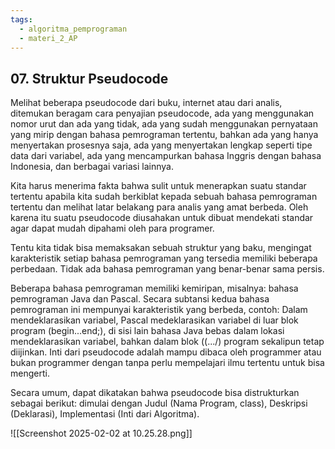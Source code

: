 ```yaml
---
tags:
  - algoritma_pemprograman
  - materi_2_AP
---
```

## 07. Struktur Pseudocode

Melihat beberapa pseudocode dari buku, internet atau dari analis, ditemukan beragam cara penyajian pseudocode, ada yang menggunakan nomor urut dan ada yang tidak, ada yang sudah menggunakan pernyataan yang mirip dengan bahasa pemrograman tertentu, bahkan ada yang hanya menyertakan prosesnya saja, ada yang menyertakan lengkap seperti tipe data dari variabel, ada yang mencampurkan bahasa Inggris dengan bahasa Indonesia, dan berbagai variasi lainnya. 

Kita harus menerima fakta bahwa sulit untuk menerapkan suatu standar tertentu apabila kita sudah berkiblat kepada sebuah bahasa pemrograman tertentu dan melihat latar belakang para analis yang amat berbeda. Oleh karena itu suatu pseudocode diusahakan untuk dibuat mendekati standar agar dapat mudah dipahami oleh para programer.

Tentu kita tidak bisa memaksakan sebuah struktur yang baku, mengingat karakteristik setiap bahasa pemrograman yang tersedia memiliki beberapa perbedaan. Tidak ada bahasa pemrograman yang benar-benar sama persis.

Beberapa bahasa pemrograman memiliki kemiripan, misalnya: bahasa pemrograman Java dan Pascal. Secara subtansi kedua bahasa pemrograman ini mempunyai karakteristik yang berbeda, contoh: Dalam mendeklarasikan variabel, Pascal medeklarasikan variabel di luar blok program (begin...end;), di sisi lain bahasa Java bebas dalam lokasi mendeklarasikan variabel, bahkan dalam blok ((.../) program sekalipun tetap diijinkan. Inti dari pseudocode adalah mampu dibaca oleh programmer atau bukan programmer dengan tanpa perlu mempelajari ilmu tertentu untuk bisa mengerti.

Secara umum, dapat dikatakan bahwa pseudocode bisa distrukturkan sebagai berikut: dimulai dengan Judul (Nama Program, class), Deskripsi (Deklarasi), Implementasi (Inti dari Algoritma).

![[Screenshot 2025-02-02 at 10.25.28.png]]


